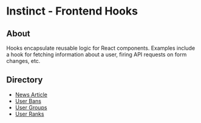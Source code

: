 # Instinct - Frontend Hooks

## About
Hooks encapsulate reusable logic for React components.  Examples include a hook for fetching information about a user, firing API requests on form changes, etc.

## Directory
* [News Article](ARTICLE_HOOKS.md)
* [User Bans](BAN_HOOKS.md)
* [User Groups](GROUP_HOOKS.md)
* [User Ranks](RANK_HOOKS.md)